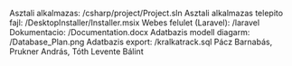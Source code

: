 Asztali alkalmazas: /csharp/project/Project.sln
Asztali alkalmazas telepito fajl: /DesktopInstaller/Installer.msix
Webes felulet (Laravel): /laravel
Dokumentacio: /Documentation.docx
Adatbazis modell diagarm: /Database_Plan.png
Adatbazis export: /kralkatrack.sql
Pácz Barnabás, Prukner András, Tóth Levente Bálint
